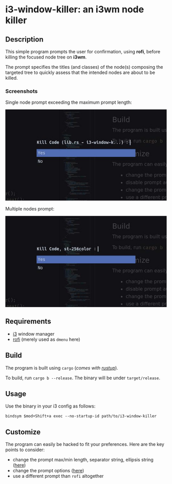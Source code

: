 # i3-window-killer: an i3wm node killer

## Description

This simple program prompts the user for confirmation, using **rofi**, before killing the focused node tree on **i3wm**.

The prompt specifies the titles (and classes) of the node(s) composing the targeted tree to quickly assess that the intended nodes are about to be killed.

### Screenshots

Single node prompt exceeding the maximum prompt length:

![single node prompt capture](screen2.jpg)

Multiple nodes prompt:

![multiple nodes prompt capture](screen1.jpg)

## Requirements

- [i3](https://github.com/i3/i3) window manager
- [rofi](https://github.com/davatorium/rofi) (merely used as `dmenu` here)

## Build

The program is built using `cargo` (_comes with [rustup](https://www.rust-lang.org/tools/install)_).

To build, run `cargo b --release`. The binary will be under `target/release`.

## Usage

Use the binary in your i3 config as follows:

```
bindsym $mod+Shift+a exec --no-startup-id path/to/i3-window-killer
```

## Customize

The program can easily be hacked to fit your preferences. Here are the key points to consider:

- change the prompt max/min length, separator string, ellipsis string ([here](src/lib.rs#L79-L85))
- change the prompt options ([here](src/lib.rs#L23))
- use a different prompt than `rofi` altogether
